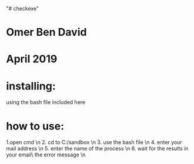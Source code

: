 "# checkexe"
# Omer Ben David
# April 2019



# installing:
using the bash file included here

# how to use:
1.open cmd \n
2. cd to C:/sandbox \n
3. use the bash file \n
4. enter your mail address \n
5. enter the name of the process \n
6. wait for the results in your email\ the error message \n
